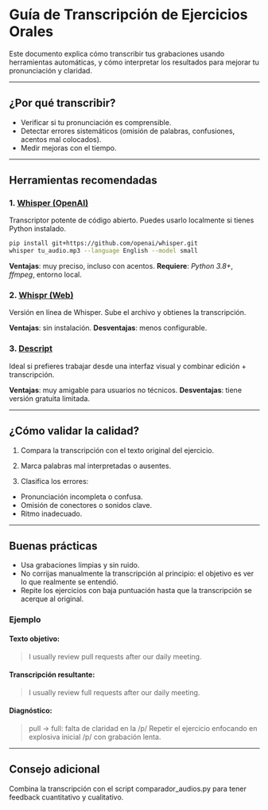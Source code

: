 # Guía de Transcripción de Ejercicios Orales

Este documento explica cómo transcribir tus grabaciones usando herramientas automáticas, y cómo interpretar los resultados para mejorar tu pronunciación y claridad.

---

## ¿Por qué transcribir?

- Verificar si tu pronunciación es comprensible.
- Detectar errores sistemáticos (omisión de palabras, confusiones, acentos mal colocados).
- Medir mejoras con el tiempo.

---

## Herramientas recomendadas

### 1. [Whisper (OpenAI)](https://github.com/openai/whisper)
Transcriptor potente de código abierto. Puedes usarlo localmente si tienes Python instalado.

```bash
pip install git+https://github.com/openai/whisper.git 
whisper tu_audio.mp3 --language English --model small
```

**Ventajas**: muy preciso, incluso con acentos.
**Requiere**: *Python 3.8+*, *ffmpeg*, entorno local.

### 2. [Whispr (Web)](https://whispr.ai/)

Versión en línea de Whisper. Sube el archivo y obtienes la transcripción.

**Ventajas**: sin instalación.
**Desventajas**: menos configurable.

### 3. [Descript](https://www.descript.com/)

Ideal si prefieres trabajar desde una interfaz visual y combinar edición + transcripción.

**Ventajas**: muy amigable para usuarios no técnicos.
**Desventajas**: tiene versión gratuita limitada.

---

## ¿Cómo validar la calidad?

1. Compara la transcripción con el texto original del ejercicio.

2. Marca palabras mal interpretadas o ausentes.

3. Clasifica los errores:

- Pronunciación incompleta o confusa.
- Omisión de conectores o sonidos clave.
- Ritmo inadecuado.

---

## Buenas prácticas

- Usa grabaciones limpias y sin ruido.
- No corrijas manualmente la transcripción al principio: el objetivo es ver lo que realmente se entendió.
- Repite los ejercicios con baja puntuación hasta que la transcripción se acerque al original.

### Ejemplo

#### Texto objetivo:

> I usually review pull requests after our daily meeting.

#### Transcripción resultante:

> I usually review full requests after our daily meeting.

#### Diagnóstico:

> pull → full: falta de claridad en la /p/
> Repetir el ejercicio enfocando en explosiva inicial /p/ con grabación lenta.

---

## Consejo adicional

Combina la transcripción con el script comparador_audios.py para tener feedback cuantitativo y cualitativo.
